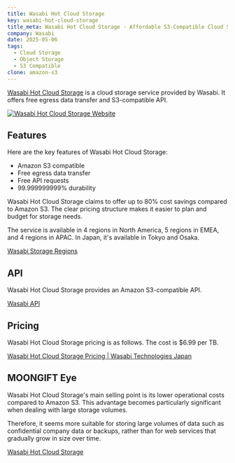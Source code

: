 ```yaml
---
title: Wasabi Hot Cloud Storage
key: wasabi-hot-cloud-storage
title_meta: Wasabi Hot Cloud Storage - Affordable S3-Compatible Cloud Storage
company: Wasabi
date: 2025-05-06
tags:
  - Cloud Storage
  - Object Storage
  - S3 Compatible
clone: amazon-s3
---
```


[Wasabi Hot Cloud Storage](https://wasabi.com/cloud-object-storage) is a cloud storage service provided by Wasabi. It offers free egress data transfer and S3-compatible API.

[![Wasabi Hot Cloud Storage Website](/img/services/wasabi-hot-cloud-storage.jpg)](https://wasabi.com/cloud-object-storage)

<!--more-->

## Features

Here are the key features of Wasabi Hot Cloud Storage:

- Amazon S3 compatible
- Free egress data transfer
- Free API requests
- 99.999999999% durability

Wasabi Hot Cloud Storage claims to offer up to 80% cost savings compared to Amazon S3. The clear pricing structure makes it easier to plan and budget for storage needs.

The service is available in 4 regions in North America, 5 regions in EMEA, and 4 regions in APAC. In Japan, it's available in Tokyo and Osaka.

[Wasabi Storage Regions](https://wasabi.com/company/storage-regions)

## API

Wasabi Hot Cloud Storage provides an Amazon S3-compatible API.

[Wasabi API](https://docs.wasabi.com/docs/wasabi-api)

## Pricing

Wasabi Hot Cloud Storage pricing is as follows. The cost is $6.99 per TB.

[Wasabi Hot Cloud Storage Pricing | Wasabi Technologies Japan](https://wasabi.com/ja/pricing)

## MOONGIFT Eye

Wasabi Hot Cloud Storage's main selling point is its lower operational costs compared to Amazon S3. This advantage becomes particularly significant when dealing with large storage volumes.

Therefore, it seems more suitable for storing large volumes of data such as confidential company data or backups, rather than for web services that gradually grow in size over time.

[Wasabi Hot Cloud Storage](https://wasabi.com/cloud-object-storage)
